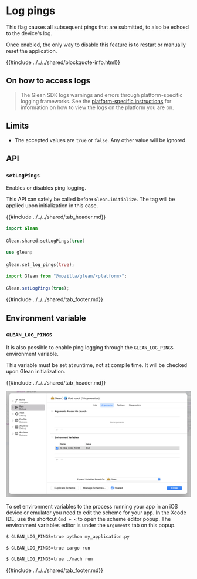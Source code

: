 # Log pings

This flag causes all subsequent pings that are submitted, to also be echoed to the device's log.

Once enabled, the only way to disable this feature is to restart or manually reset the application.

{{#include ../../../shared/blockquote-info.html}}

## On how to access logs

> The Glean SDK logs warnings and errors through platform-specific logging frameworks.
> See the [platform-specific instructions](./index.md#platform-specific-information) for information
> on how to view the logs on the platform you are on.

## Limits

- The accepted values are `true` or `false`. Any other value will be ignored.

## API

### `setLogPings`

Enables or disables ping logging.

This API can safely be called before `Glean.initialize`.
The tag will be applied upon initialization in this case.

{{#include ../../../shared/tab_header.md}}
<div data-lang="Kotlin" class="tab"></div>
<div data-lang="Java" class="tab"></div>
<div data-lang="Swift" class="tab">

```Swift
import Glean

Glean.shared.setLogPings(true)
```
</div>
<div data-lang="Python" class="tab"></div>
<div data-lang="Rust" class="tab">

```Rust
use glean;

glean.set_log_pings(true);
```
</div>
<div data-lang="Javascript" class="tab">

```js
import Glean from "@mozilla/glean/<platform>";

Glean.setLogPings(true);
```
</div>
<div data-lang="Firefox Desktop" class="tab"></div>
{{#include ../../../shared/tab_footer.md}}

## Environment variable

### `GLEAN_LOG_PINGS`

It is also possible to enable ping logging through
the `GLEAN_LOG_PINGS` environment variable.

This variable must be set at runtime, not at compile time.
It will be checked upon Glean initialization.

{{#include ../../../shared/tab_header.md}}
<div data-lang="Kotlin" class="tab"
  data-info="Although it is technically possible to use this environment variable in Android, the Glean team is not aware of a proper way to set environment variables in Android devices or emulators. When in this environment, enable debugging features through the <a href='../../user/debugging/android.html'>GleanDebugActivity</a>"></div>
<div data-lang="Java" class="tab"
  data-info="Although it is technically possible to use this environment variable in Android, the Glean team is not aware of a proper way to set environment variables in Android devices or emulators. When in this environment, enable debugging features through the <a href='../../user/debugging/android.html'>GleanDebugActivity</a>"></div>
<div data-lang="Swift" class="tab">

  ![Xcode IDE scheme editor popup screenshot](./screenshots/log_pings_screenshot_swift.png "GLEAN_LOG_PINGS")

   To set environment variables to the process running your app in an iOS device or emulator you need to edit the scheme for your app. In the Xcode IDE, use the shortcut `Cmd + <` to open the scheme editor popup. The environment variables editor is under the `Arguments` tab on this popup.
</div>
<div data-lang="Python" class="tab">

```bash
$ GLEAN_LOG_PINGS=true python my_application.py
```
</div>
<div data-lang="Rust" class="tab">

```bash
$ GLEAN_LOG_PINGS=true cargo run
```
</div>
<div data-lang="Javascript" class="tab" data-info="It is not possible to access environment variables from the currently supported Javascript platforms: Qt and browsers."></div>
<div data-lang="Firefox Desktop" class="tab">

```bash
$ GLEAN_LOG_PINGS=true ./mach run
```
</div>
{{#include ../../../shared/tab_footer.md}}
